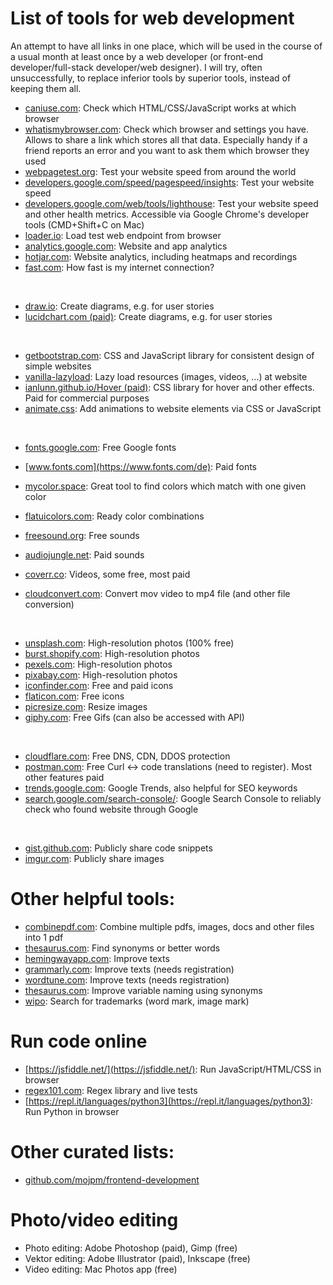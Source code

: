 # List of tools for web development
An attempt to have all links in one place, which will be used in the course of a usual month at least once by a web developer (or front-end developer/full-stack developer/web designer). I will try, often unsuccessfully, to replace inferior tools by superior tools, instead of keeping them all.

- [caniuse.com](https://caniuse.com): Check which HTML/CSS/JavaScript works at which browser
- [whatismybrowser.com](https://whatismybrowser.com): Check which browser and settings you have. Allows to share a link which stores all that data. Especially handy if a friend reports an error and you want to ask them which browser they used
- [webpagetest.org](https://webpagetest.com): Test your website speed from around the world
- [developers.google.com/speed/pagespeed/insights](https://developers.google.com/speed/pagespeed/insights/): Test your website speed
- [developers.google.com/web/tools/lighthouse](https://developers.google.com/web/tools/lighthouse): Test your website speed and other health metrics. Accessible via Google Chrome's developer tools (CMD+Shift+C on Mac)
- [loader.io](https://loader.io/): Load test web endpoint from browser
- [analytics.google.com](https://analytics.google.com/analytics/web/): Website and app analytics
- [hotjar.com](https://www.hotjar.com): Website analytics, including heatmaps and recordings
- [fast.com](https://www.fast.com): How fast is my internet connection?

<br>

- [draw.io](https://draw.io): Create diagrams, e.g. for user stories
- [lucidchart.com (paid)](https://lucidchart.com): Create diagrams, e.g. for user stories

<br>

- [getbootstrap.com](https://getbootstrap.com/): CSS and JavaScript library for consistent design of simple websites
- [vanilla-lazyload](https://github.com/verlok/vanilla-lazyload): Lazy load resources (images, videos, ...) at website
- [ianlunn.github.io/Hover (paid)](https://ianlunn.github.io/Hover/): CSS library for hover and other effects. Paid for commercial purposes
- [animate.css](https://animate.style/#best-practices): Add animations to website elements via CSS or JavaScript

<br>

- [fonts.google.com](https://fonts.google.com/): Free Google fonts
- [www.fonts.com](https://www.fonts.com/de): Paid fonts

- [mycolor.space](https://mycolor.space/): Great tool to find colors which match with one given color
- [flatuicolors.com](https://flatuicolors.com/): Ready color combinations
- [freesound.org](https://freesound.org): Free sounds
- [audiojungle.net](https://audiojungle.net): Paid sounds
- [coverr.co](https://coverr.co/): Videos, some free, most paid
- [cloudconvert.com](cloudconvert.com): Convert mov video to mp4 file (and other file conversion)

<br>

- [unsplash.com](https://unsplash.com/): High-resolution photos (100% free)
- [burst.shopify.com](https://burst.shopify.com/): High-resolution photos
- [pexels.com](https://www.pexels.com/): High-resolution photos
- [pixabay.com](https://pixabay.com/): High-resolution photos
- [iconfinder.com](http://iconfinder.com/): Free and paid icons
- [flaticon.com](https://www.flaticon.com/): Free icons
- [picresize.com](https://picresize.com/): Resize images
- [giphy.com](https://giphy.com): Free Gifs (can also be accessed with API)

<br>

- [cloudflare.com](https://cloudflare.com): Free DNS, CDN, DDOS protection
- [postman.com](https://www.postman.com/): Free Curl <-> code translations (need to register). Most other features paid
- [trends.google.com](https://trends.google.com): Google Trends, also helpful for SEO keywords
- [search.google.com/search-console/](https://search.google.com/search-console/): Google Search Console to reliably check who found website through Google

<br>

- [gist.github.com](http://gist.github.com): Publicly share code snippets
- [imgur.com](https://imgur.com): Publicly share images


# Other helpful tools:
- [combinepdf.com](https://combinepdf.com): Combine multiple pdfs, images, docs and other files into 1 pdf
- [thesaurus.com](https://www.thesaurus.com/): Find synonyms or better words
- [hemingwayapp.com](https://hemingwayapp.com): Improve texts
- [grammarly.com](https://www.grammarly.com/): Improve texts (needs registration)
- [wordtune.com](http://wordtune.com/): Improve texts (needs registration)
- [thesaurus.com](https://www.thesaurus.com/): Improve variable naming using synonyms
- [wipo](https://www3.wipo.int/branddb/en/#): Search for trademarks (word mark, image mark)

# Run code online
- [https://jsfiddle.net/](https://jsfiddle.net/): Run JavaScript/HTML/CSS in browser
- [regex101.com](https://regex101.com): Regex library and live tests
- [https://repl.it/languages/python3](https://repl.it/languages/python3): Run Python in browser

# Other curated lists:
- [github.com/mojpm/frontend-development](https://github.com/mojpm/frontend-development)

# Photo/video editing
- Photo editing: Adobe Photoshop (paid), Gimp (free)
- Vektor editing: Adobe Illustrator (paid), Inkscape (free)
- Video editing: Mac Photos app (free)
